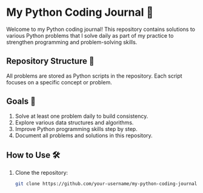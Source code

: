 # My Python Coding Journal 🐍

Welcome to my Python coding journal! This repository contains solutions to various Python problems that I solve daily as part of my practice to strengthen programming and problem-solving skills.

## Repository Structure 📂

All problems are stored as Python scripts in the repository. Each script focuses on a specific concept or problem. 


## Goals 🎯

1. Solve at least one problem daily to build consistency.
2. Explore various data structures and algorithms.
3. Improve Python programming skills step by step.
4. Document all problems and solutions in this repository.

## How to Use 🛠️

1. Clone the repository:
   ```bash
   git clone https://github.com/your-username/my-python-coding-journal.git

